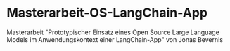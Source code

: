 # Masterarbeit-OS-LangChain-App
Masterarbeit "Prototypischer Einsatz eines Open Source Large Language Models im Anwendungskontext einer LangChain-App" von Jonas Bevernis
